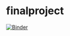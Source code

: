 # finalproject
[![Binder](https://mybinder.org/badge_logo.svg)](https://mybinder.org/v2/gh/Malintzinn/finalproject.git/main)